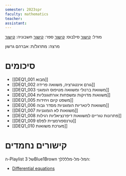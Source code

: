 ```yaml
---
semester: 2023spr
faculty: mathematics
teacher: 
assistant:
---
```


מודל: [קישור](https://moodle2223.technion.ac.il/course/view.php?id=2721)
סילבוס: [קישור](https://moodle2223.technion.ac.il/pluginfile.php/382258/mod_resource/content/3/%D7%A1%D7%9C%D7%91%D7%95%D7%A1%20%D7%95%D7%93%D7%A3%20%D7%9E%D7%99%D7%93%D7%A2.pdf)
ספר: [קישור](https://tutorial.math.lamar.edu/Classes/DE/DE.aspx)
חשבוניה: [קישור](https://heshbonia.co/product/%d7%9e%d7%93%d7%a8-%d7%97-104131-%d7%9b%d7%95%d7%9c%d7%9c/)

מרצה:
מתרגל/ת: אברהם גרשון

# סיכומים

- [[DEQ1_001 מבוא]]
- [[DEQ1_002 גורם אינטגרציה, משוואה פרידה]]
- [[DEQ1_003 משוואת ברנולי ומשוואה מטיפוס הומוגני]]
- [[DEQ1_004 משוואות מדויקות ומשפחות אורתוגונליות]]
- [[DEQ1_005 משפט קיום ויחידות]]
- [[DEQ1_006 משוואות לינאריות הומוגניות מסדר גבוה]]
- [[DEQ1_007 משוואות לא הומוגניות]]
- [[DEQ1_008 פתרונות טוריים למשוואות דיפרנציאליות רגילות]]
- [[DEQ1_009 טרנספורמציית לפלס]]
- [[DEQ1_010 מערכת משוואות]]

# קישורים נחמדים
ה-Playlist של 3Blue1Brown המל-מל-מללללך:
- [Differential equations](https://youtube.com/playlist?list=PLZHQObOWTQDNPOjrT6KVlfJuKtYTftqH6)
